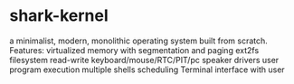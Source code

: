 # shark-kernel
a minimalist, modern, monolithic operating system built from scratch. 
Features:
virtualized memory with segmentation and paging
ext2fs filesystem read-write
keyboard/mouse/RTC/PIT/pc speaker drivers
user program execution
multiple shells
scheduling
Terminal interface with user
